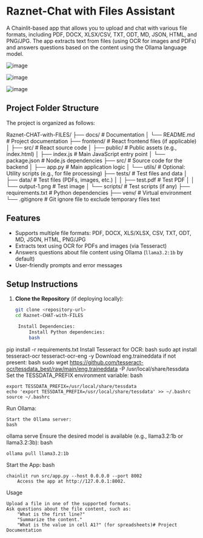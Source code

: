 
# Raznet-Chat with Files Assistant

A Chainlit-based app that allows you to upload and chat with various file formats, including PDF, DOCX, XLSX/CSV, TXT, ODT, MD, JSON, HTML, and PNG/JPG. The app extracts text from files (using OCR for images and PDFs) and answers questions based on the content using the Ollama language model.

![image](https://github.com/user-attachments/assets/5b29600d-e9aa-415e-a4d6-b9d2ac24211c)


![image](https://github.com/user-attachments/assets/c182bd96-4c0c-4629-946a-8b06482a6ebb)

![image](https://github.com/user-attachments/assets/1164fc69-1a2f-4f57-8eb6-8d468f4636a7)


## Project Folder Structure
The project is organized as follows:

Raznet-CHAT-with-FILES/
├── docs/                 # Documentation
│   └── README.md         # Project documentation
├── frontend/             # React frontend files (if applicable)
│   ├── src/              # React source code
│   ├── public/           # Public assets (e.g., index.html)
│   ├── index.js          # Main JavaScript entry point
│   └── package.json      # Node.js dependencies
├── src/                  # Source code for the backend
│   ├── app.py            # Main application logic
│   └── utils/            # Optional: Utility scripts (e.g., for file processing)
├── tests/                # Test files and data
│   ├── data/             # Test files (PDFs, images, etc.)
│   │   ├── test.pdf      # Test PDF
│   │   └── output-1.png  # Test image
│   └── scripts/          # Test scripts (if any)
├── requirements.txt      # Python dependencies
├── venv/                 # Virtual environment
└── .gitignore            # Git ignore file to exclude temporary files
text

## Features
- Supports multiple file formats: PDF, DOCX, XLS/XLSX, CSV, TXT, ODT, MD, JSON, HTML, PNG/JPG
- Extracts text using OCR for PDFs and images (via Tesseract)
- Answers questions about file content using Ollama (`llama3.2:1b` by default)
- User-friendly prompts and error messages

## Setup Instructions
1. **Clone the Repository** (if deploying locally):
   ```bash
   git clone <repository-url>
   cd Raznet-CHAT-with-FILES

    Install Dependencies:
        Install Python dependencies:
        bash

pip install -r requirements.txt
Install Tesseract for OCR:
bash
sudo apt install tesseract-ocr tesseract-ocr-eng -y
Download eng.traineddata if not present:
bash
sudo wget https://github.com/tesseract-ocr/tessdata_best/raw/main/eng.traineddata -P /usr/local/share/tessdata
Set the TESSDATA_PREFIX environment variable:
bash

    export TESSDATA_PREFIX=/usr/local/share/tessdata
    echo 'export TESSDATA_PREFIX=/usr/local/share/tessdata' >> ~/.bashrc
    source ~/.bashrc

Run Ollama:

    Start the Ollama server:
    bash

ollama serve
Ensure the desired model is available (e.g., llama3.2:1b or llama3.2:3b):
bash

    ollama pull llama3.2:1b

Start the App:
bash

    chainlit run src/app.py --host 0.0.0.0 --port 8002
        Access the app at http://127.0.0.1:8002.

Usage

    Upload a file in one of the supported formats.
    Ask questions about the file content, such as:
        "What is the first line?"
        "Summarize the content."
        "What is the value in cell A1?" (for spreadsheets)# Project Documentation
